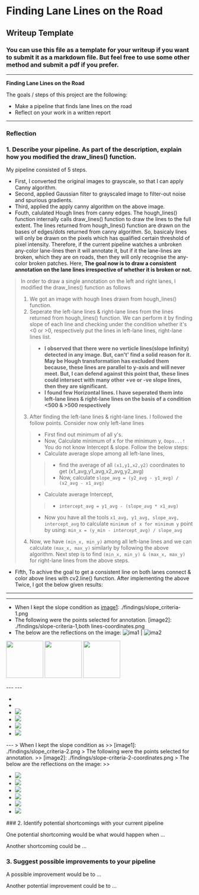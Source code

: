 # **Finding Lane Lines on the Road** 

## Writeup Template

### You can use this file as a template for your writeup if you want to submit it as a markdown file. But feel free to use some other method and submit a pdf if you prefer.

---

**Finding Lane Lines on the Road**

The goals / steps of this project are the following:
* Make a pipeline that finds lane lines on the road
* Reflect on your work in a written report


[//]: # (Image References)

[image1]: ./examples/grayscale.jpg "Grayscale"

---

### Reflection

### 1. Describe your pipeline. As part of the description, explain how you modified the draw_lines() function.

My pipeline consisted of 5 steps. 
* First, I converted the original images to grayscale, so that I can apply Canny algorithm.
* Second, applied Gaussian filter to grayscaled image to filter-out noise and spurious gradients.
* Third, applied the apply canny algorithm on the above image.
* Fouth, calulated Hough lines from canny edges. The hough_lines() function internally calls draw_lines() function to draw the   lines to the full extent. The lines returned from hough_lines() function are drawn on the bases of edges/dots
   returned from canny algorithm. So, basicaly lines will only be drawn on the pixels which has qualified certain threshold
   of pixel intensity. Therefore, if the current pipeline watches a unbroken any-color lane-lines then it will annotate
   it, but if it the lane-lines are broken, which they are on roads, then they will only recognise the any-color broken
   patches. Here, **The goal now is to draw a consistent annotation on the lane lines irrespective of whether it is broken or not.**
> In order to draw a single annotation on the left and right lanes, I modified the draw_lines() function as follows
> 1. We got an image with hough lines drawn from hough_lines() function. 
> 2. Seperate the left-lane lines & right-lane lines from the lines returned from hough_lines() function. We can perform 
   it by finding slope of each line and checking under the condition whether it's <0 or >0, respectively put the lines
   in left-lane lines, right-lane lines list.
>> *  **I observed that there were no verticle lines(slope Infinity) detected in any image. But, can't' find a solid reason           for it.
      May be Hough transformation has excluded them because, these lines are parallel to y-axis and will never meet.
      But, I can defend against this point that, these lines could intersect with many other +ve or -ve slope lines,
      then they are significant.**
>> * **I found few Horizontal lines. I have seperated them into left-lane lines & right-lane lines on the basis of a 
      condition <500 & >500 respectively**
> 3. After finding the left-lane lines & right-lane lines. I followed the follow points. Consider now only left-lane lines
>>  * First find out minimum of all y's.
>>  * Now, Calculate minimum of x for the minimum y, `Oops...!` You do not know Intercept & slope. Follow the below steps:
>>  * Calculate average slope among all left-lane lines,
>>>   *  find the average of all `(x1,y1,x2,y2)` coordinates to get (x1_avg,y1_avg,x2_avg,y2_avg)
>>>   *  Now, calculate `slope_avg = (y2_avg - y1_avg) / (x2_avg - x1_avg)`
>>  * Calculate average Intercept,
>>>    *  `intercept_avg = y1_avg - (slope_avg * x1_avg)`
>>  * Now you have all the tools `x1_avg, y1_avg, slope_avg, intercept_avg` to calculate `minimum of x for minimum y` point by       using:
         `min_x = (y_min - intercept_avg) / slope_avg`
> 4. Now, we have `(min_x, min_y)` among all left-lane lines and we can calculate `(max_x, max_y)` similarly by following the
   above algorithm.
   Next step is to find `(min_x, min_y) & (max_x, max_y)` for right-lane lines from the above steps.
* Fifth, To achive the goal to get a consistent line on both lanes connect & color above lines with cv2.line() function.
After implementing the above Twice, I got the below given results:
---
---
* When I kept the slope condition as 
[image1]: ./findings/slope_criteria-1.png
* The following were the points selected for annotation.
[image2]: ./findings/slope-criteria-1,both lines-coordinates.png
* The below are the reflections on the image:
![ima1]()  |  ![ima2]()
<p float="left">
  <img src="/findings/slope-criterion-1/solidWhiteCurve_output.jpg" width="100" />
  <img src="/findings/slope-criterion-1/solidWhiteRight_output.jpg" width="100" /> 
  <img src="/findings/slope-criterion-1/solidWhiteRight_output.jpg" width="100" />
</p>
---
---
<ul>
    <li><img src=""></li>
    <li><img src=""></li>
    <li><img src="findings/slope-criterion-1/solidYellowCurve2_output.jpg"></li>
    <li><img src="findings/slope-criterion-1/solidYellowCurve_output.jpg"></li>
    <li><img src="findings/slope-criterion-1/solidYellowLeft_output.jpg"></li>
    <li><img src="findings/slope-criterion-1/whiteCarLaneSwitch_output.jpg"></li>
</ul>
---
>  When I kept the slope condition as 
>> [image1]: ./findings/slope_criteria-2.png
> The following were the points selected for annotation.
>> [image2]: ./findings/slope-criteria-2-coordinates.png
> The below are the reflections on the image:
>> 
<ul>
    <li><img src="findings/slope-Criterion-2/solidWhiteCurve_output.jpg"></li>
    <li><img src="findings/slope-Criterion-2/solidWhiteRight_output.jpg"></li>
    <li><img src="findings/slope-Criterion-2/solidYellowCurve2_output.jpg"></li>
    <li><img src="findings/slope-Criterion-2/solidYellowCurve_output.jpg"></li>
    <li><img src="findings/slope-Criterion-2/solidYellowLeft_output.jpg"></li>
    <li><img src="findings/slope-Criterion-2/whiteCarLaneSwitch_output.jpg"></li>
</ul>
### 2. Identify potential shortcomings with your current pipeline


One potential shortcoming would be what would happen when ... 

Another shortcoming could be ...


### 3. Suggest possible improvements to your pipeline

A possible improvement would be to ...

Another potential improvement could be to ...
